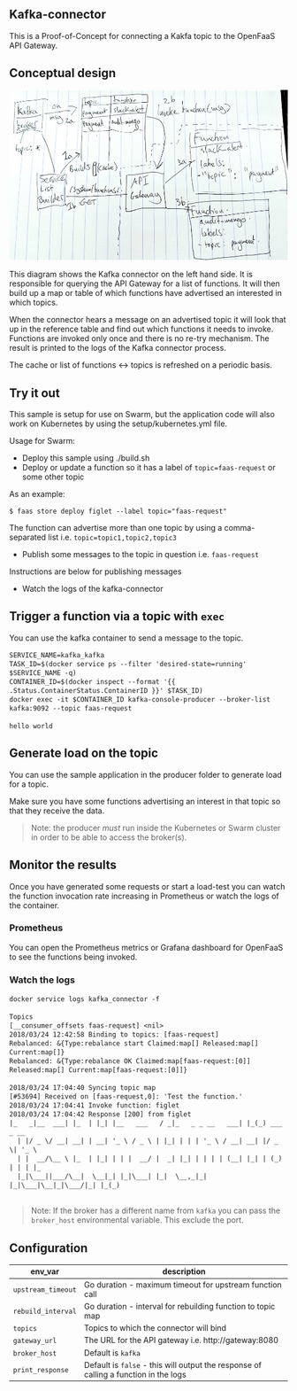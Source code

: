 ## Kafka-connector

This is a Proof-of-Concept for connecting a Kakfa topic to the OpenFaaS API Gateway. 

## Conceptual design

![](overview.jpg)

This diagram shows the Kafka connector on the left hand side. It is responsible for querying the API Gateway for a list of functions. It will then build up a map or table of which functions have advertised an interested in which topics.

When the connector hears a message on an advertised topic it will look that up in the reference table and find out which functions it needs to invoke. Functions are invoked only once and there is no re-try mechanism. The result is printed to the logs of the Kafka connector process.

The cache or list of functions <-> topics is refreshed on a periodic basis.

## Try it out

This sample is setup for use on Swarm, but the application code will also work on Kubernetes by using the setup/kubernetes.yml file.

Usage for Swarm:

* Deploy this sample using ./build.sh
* Deploy or update a function so it has a label of `topic=faas-request` or some other topic

As an example:

```shell
$ faas store deploy figlet --label topic="faas-request"
```

The function can advertise more than one topic by using a comma-separated list i.e. `topic=topic1,topic2,topic3`

* Publish some messages to the topic in question i.e. `faas-request`

Instructions are below for publishing messages

* Watch the logs of the kafka-connector

## Trigger a function via a topic with `exec`

You can use the kafka container to send a message to the topic.

```
SERVICE_NAME=kafka_kafka
TASK_ID=$(docker service ps --filter 'desired-state=running' $SERVICE_NAME -q)
CONTAINER_ID=$(docker inspect --format '{{ .Status.ContainerStatus.ContainerID }}' $TASK_ID)
docker exec -it $CONTAINER_ID kafka-console-producer --broker-list kafka:9092 --topic faas-request

hello world
```

## Generate load on the topic

You can use the sample application in the producer folder to generate load for a topic.

Make sure you have some functions advertising an interest in that topic so that they receive the data.

> Note: the producer *must* run inside the Kubernetes or Swarm cluster in order to be able to access the broker(s).

## Monitor the results

Once you have generated some requests or start a load-test you can watch the function invocation rate increasing in Prometheus or watch the logs of the container.

### Prometheus

You can open the Prometheus metrics or Grafana dashboard for OpenFaaS to see the functions being invoked.

### Watch the logs

```
docker service logs kafka_connector -f

Topics
[__consumer_offsets faas-request] <nil>
2018/03/24 12:42:58 Binding to topics: [faas-request]
Rebalanced: &{Type:rebalance start Claimed:map[] Released:map[] Current:map[]}
Rebalanced: &{Type:rebalance OK Claimed:map[faas-request:[0]] Released:map[] Current:map[faas-request:[0]]}

2018/03/24 17:04:40 Syncing topic map
[#53694] Received on [faas-request,0]: 'Test the function.'
2018/03/24 17:04:41 Invoke function: figlet
2018/03/24 17:04:42 Response [200] from figlet  
|_   _|__  ___| |_  | |_| |__   ___   / _|_   _ _ __   ___| |_(_) ___  _ __    
  | |/ _ \/ __| __| | __| '_ \ / _ \ | |_| | | | '_ \ / __| __| |/ _ \| '_ \   
  | |  __/\__ \ |_  | |_| | | |  __/ |  _| |_| | | | | (__| |_| | (_) | | | |_ 
  |_|\___||___/\__|  \__|_| |_|\___| |_|  \__,_|_| |_|\___|\__|_|\___/|_| |_(_)
                  
```


> Note: If the broker has a different name from `kafka` you can pass the `broker_host` environmental variable. This exclude the port.

## Configuration

| env_var               | description                                                 |
| --------------------- |----------------------------------------------------------   |
| `upstream_timeout`      | Go duration - maximum timeout for upstream function call    |
| `rebuild_interval`      | Go duration - interval for rebuilding function to topic map |
| `topics`                | Topics to which the connector will bind                     |
| `gateway_url`           | The URL for the API gateway i.e. http://gateway:8080        |
| `broker_host`           | Default is `kafka`                                          |
| `print_response`        | Default is `false` - this will output the response of calling a function in the logs |

